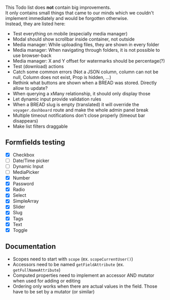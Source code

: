 This Todo list does **not** contain big improvements.  
It only contains small things that came to our minds which we couldn't implement immediately and would be forgotten otherwise.  
Instead, they are listed here:

- Test everything on mobile (especially media manager)
- Modal should show scrollbar inside container, not outside
- Media manager: While uploading files, they are shown in every folder
- Media manager: When navigating through folders, it is not possible to use browser-back
- Media manager: X and Y offset for watermarks should be percentage(?)
- Test (download) actions
- Catch some common errors (Not a JSON column, column can not be null, Column does not exist, Prop is hidden, ...)
- Rethink what buttons are shown when a BREAD was stored. Directly allow to update?
- When querying a xMany relationship, it should only display those
- Let dynamic input provide validation rules
- When a BREAD slug is empty (translated) it will override the `voyager.dashboard` route and make the whole admin panel break
- Multiple timeout notifications don't close properly (timeout bar disappears)
- Make list filters draggable

## Formfields testing

- [X] Checkbox
- [ ] Date/Time picker
- [ ] Dynamic Input
- [ ] MediaPicker
- [X] Number
- [X] Password
- [X] Radio
- [X] Select
- [X] SimpleArray
- [X] Slider
- [X] Slug
- [X] Tags
- [X] Text
- [X] Toggle

## Documentation
- Scopes need to start with `scope` (ex. `scopeCurrentUser()`)
- Accessors need to be named `getFieldAttribute` (ex. `getFullNameAttribute`)
- Computed properties need to implement an accessor AND mutator when used for adding or editing
- Ordering only works when there are actual values in the field. Those have to be set by a mutator (or similar)
